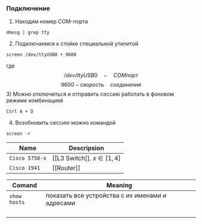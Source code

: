### Подключение
1) Находим номер COM-порта
```
dmesg | grep tty
```
2) Подключаемся к стойке специальной утилитой
```
screen /dev/ttyUSB0 + 9600
```
где 
$$/dev/ttyUSB0 \quad - \quad COM порт$$
$$9600 - скорость \quad соединения$$
3) Можно отключиться и отправить сессию работать в фоновом режиме комбинацией  
```
Ctrl A + D
```
4) Возобновить сессию можно командой 
```
screen -r
```

| Name           | Descripsion                |
| -------------- | -------------------------- |
| `Cisco 5750-x` | [[L3 Switch]]. $x\in[1,4]$ |
| `Cisco 1941`   | [[Router]]                 |

| Comand       | Meaning                                         |
| ------------ | ----------------------------------------------- |
| `show hosts` | показать все устройства с их именами и адресами |
|              |                                                 |
|              |                                                 |
|              |                                                 |
|              |                                                 |
